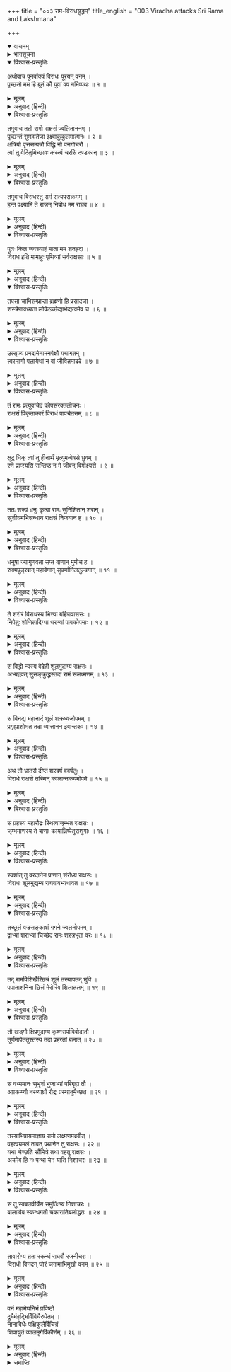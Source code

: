 +++
title = "००३ राम-विराधयुद्धम्"
title_english = "003 Viradha attacks Sri Rama and Lakshmana"

+++
<details open><summary>वाचनम्</summary>
<div caption="श्रीराम-हरिसीताराममूर्ति-घनपाठिभ्यां वचनम्" class="audioEmbed" src="https://archive.org/download/Ramayana-recitation-Sriram-harisItArAmamUrti-Ghanapaati-v2/Kanda_3/Kanda_3_ARK-003-Rama_Viradha_Yudhdham.mp3"></div>
</details>

<details><summary>भागसूचना</summary>

3. विराध और श्रीरामकी बातचीत, श्रीराम और लक्ष्मणके द्वारा विराधपर प्रहार तथा विराधका इन दोनों भाइयोंको साथ लेकर दूसरे वनमें जाना
</details>

<details open><summary>विश्वास-प्रस्तुतिः</summary>

अथोवाच पुनर्वाक्यं विराधः पूरयन् वनम् ।  
पृच्छतो मम हि ब्रूतं कौ युवां क्व गमिष्यथः ॥ १ ॥
</details>

<details><summary>मूलम्</summary>

अथोवाच पुनर्वाक्यं विराधः पूरयन् वनम् ।  
पृच्छतो मम हि ब्रूतं कौ युवां क्व गमिष्यथः ॥ १ ॥
</details>

<details><summary>अनुवाद (हिन्दी)</summary>

तदनन्तर विराधने उस वनको गुँजाते हुए कहा—‘अरे! मैं पूछता हूँ, मुझे बताओ । तुम दोनों कौन हो और कहाँ जाओगे?’ ॥ १ ॥
</details>

<details open><summary>विश्वास-प्रस्तुतिः</summary>

तमुवाच ततो रामो राक्षसं ज्वलिताननम् ।  
पृच्छन्तं सुमहातेजा इक्ष्वाकुकुलमात्मनः ॥ २ ॥  
क्षत्रियौ वृत्तसम्पन्नौ विद्धि नौ वनगोचरौ ।  
त्वां तु वेदितुमिच्छावः कस्त्वं चरसि दण्डकान् ॥ ३ ॥
</details>

<details><summary>मूलम्</summary>

तमुवाच ततो रामो राक्षसं ज्वलिताननम् ।  
पृच्छन्तं सुमहातेजा इक्ष्वाकुकुलमात्मनः ॥ २ ॥  
क्षत्रियौ वृत्तसम्पन्नौ विद्धि नौ वनगोचरौ ।  
त्वां तु वेदितुमिच्छावः कस्त्वं चरसि दण्डकान् ॥ ३ ॥
</details>

<details><summary>अनुवाद (हिन्दी)</summary>

तब महातेजस्वी श्रीरामने अपना परिचय पूछते हुए प्रज्वलित मुखवाले उस राक्षससे इस प्रकार कहा—‘तुझे मालूम होना चाहिये कि महाराज इक्ष्वाकुका कुल ही मेरा कुल है । हम दोनों भाई सदाचारका पालन करनेवाले क्षत्रिय हैं और कारणवश इस समय वनमें निवास करते हैं । अब हम तेरा परिचय जानना चाहते हैं । तू कौन है, जो दण्डकवनमें स्वेच्छासे विचर रहा है?’ ॥ २-३ ॥
</details>

<details open><summary>विश्वास-प्रस्तुतिः</summary>

तमुवाच विराधस्तु रामं सत्यपराक्रमम् ।  
हन्त वक्ष्यामि ते राजन् निबोध मम राघव ॥ ४ ॥
</details>

<details><summary>मूलम्</summary>

तमुवाच विराधस्तु रामं सत्यपराक्रमम् ।  
हन्त वक्ष्यामि ते राजन् निबोध मम राघव ॥ ४ ॥
</details>

<details><summary>अनुवाद (हिन्दी)</summary>

यह सुनकर विराधने सत्यपराक्रमी श्रीरामसे कहा— ‘रघुवंशी नरेश! मैं प्रसन्नतापूर्वक अपना परिचय देता हूँ । तुम मेरे विषयमें सुनो ॥ ४ ॥
</details>

<details open><summary>विश्वास-प्रस्तुतिः</summary>

पुत्रः किल जवस्याहं माता मम शतह्रदा ।  
विराध इति मामाहुः पृथिव्यां सर्वराक्षसाः ॥ ५ ॥
</details>

<details><summary>मूलम्</summary>

पुत्रः किल जवस्याहं माता मम शतह्रदा ।  
विराध इति मामाहुः पृथिव्यां सर्वराक्षसाः ॥ ५ ॥
</details>

<details><summary>अनुवाद (हिन्दी)</summary>

‘मैं ‘जव’ नामक राक्षसका पुत्र हूँ, मेरी माताका नाम ‘शतह्रदा’ है । भूमण्डलके समस्त राक्षस मुझे विराधके नामसे पुकारते हैं ॥ ५ ॥
</details>

<details open><summary>विश्वास-प्रस्तुतिः</summary>

तपसा चाभिसम्प्राप्ता ब्रह्मणो हि प्रसादजा ।  
शस्त्रेणावध्यता लोकेऽच्छेद्याभेद्यत्वमेव च ॥ ६ ॥
</details>

<details><summary>मूलम्</summary>

तपसा चाभिसम्प्राप्ता ब्रह्मणो हि प्रसादजा ।  
शस्त्रेणावध्यता लोकेऽच्छेद्याभेद्यत्वमेव च ॥ ६ ॥
</details>

<details><summary>अनुवाद (हिन्दी)</summary>

‘मैंने तपस्याके द्वारा ब्रह्माजीको प्रसन्न करके यह वरदान प्राप्त किया है कि किसी भी शस्त्रसे मेरा वध न हो । मैं संसारमें अच्छेद्य और अभेद्य होकर रहूँ—कोई भी मेरे शरीरको छिन्न-भिन्न नहीं कर सके ॥ ६ ॥
</details>

<details open><summary>विश्वास-प्रस्तुतिः</summary>

उत्सृज्य प्रमदामेनामनपेक्षौ यथागतम् ।  
त्वरमाणौ पलायेथां न वां जीवितमाददे ॥ ७ ॥
</details>

<details><summary>मूलम्</summary>

उत्सृज्य प्रमदामेनामनपेक्षौ यथागतम् ।  
त्वरमाणौ पलायेथां न वां जीवितमाददे ॥ ७ ॥
</details>

<details><summary>अनुवाद (हिन्दी)</summary>

‘अब तुम दोनों इस युवती स्त्रीको यहीं छोड़कर इसे पानेकी इच्छा न रखते हुए जैसे आये हो उसी प्रकार तुरंत यहाँसे भाग जाओ । मैं तुम दोनोंके प्राण नहीं लूँगा’ ॥ ७ ॥
</details>

<details open><summary>विश्वास-प्रस्तुतिः</summary>

तं रामः प्रत्युवाचेदं कोपसंरक्तलोचनः ।  
राक्षसं विकृताकारं विराधं पापचेतसम् ॥ ८ ॥
</details>

<details><summary>मूलम्</summary>

तं रामः प्रत्युवाचेदं कोपसंरक्तलोचनः ।  
राक्षसं विकृताकारं विराधं पापचेतसम् ॥ ८ ॥
</details>

<details><summary>अनुवाद (हिन्दी)</summary>

यह सुनकर श्रीरामचन्द्रजीकी आँखें क्रोधसे लाल हो गयीं । वे पापपूर्ण विचार और विकट आकारवाले उस पापी राक्षस विराधसे इस प्रकार बोले— ॥ ८ ॥
</details>

<details open><summary>विश्वास-प्रस्तुतिः</summary>

क्षुद्र धिक् त्वां तु हीनार्थं मृत्युमन्वेषसे ध्रुवम् ।  
रणे प्राप्स्यसि सन्तिष्ठ न मे जीवन् विमोक्ष्यसे ॥ ९ ॥
</details>

<details><summary>मूलम्</summary>

क्षुद्र धिक् त्वां तु हीनार्थं मृत्युमन्वेषसे ध्रुवम् ।  
रणे प्राप्स्यसि सन्तिष्ठ न मे जीवन् विमोक्ष्यसे ॥ ९ ॥
</details>

<details><summary>अनुवाद (हिन्दी)</summary>

‘नीच! तुझे धिक्कार है । तेरा अभिप्राय बड़ा ही खोटा है । निश्चय ही तू अपनी मौत ढूँढ़ रहा है और वह तुझे युद्धमें मिलेगी । ठहर, अब तू मेरे हाथसे जीवित नहीं छूट सकेगा’ ॥ ९ ॥
</details>

<details open><summary>विश्वास-प्रस्तुतिः</summary>

ततः सज्यं धनुः कृत्वा रामः सुनिशितान् शरान् ।  
सुशीघ्रमभिसन्धाय राक्षसं निजघान ह ॥ १० ॥
</details>

<details><summary>मूलम्</summary>

ततः सज्यं धनुः कृत्वा रामः सुनिशितान् शरान् ।  
सुशीघ्रमभिसन्धाय राक्षसं निजघान ह ॥ १० ॥
</details>

<details><summary>अनुवाद (हिन्दी)</summary>

यह कहकर भगवान् श्रीरामने अपने धनुषपर प्रत्यञ्चा चढ़ायी और तुरंत ही तीखे बाणोंका अनुसंधान करके उस राक्षसको बींधना आरम्भ किया ॥ १० ॥
</details>

<details open><summary>विश्वास-प्रस्तुतिः</summary>

धनुषा ज्यागुणवता सप्त बाणान् मुमोच ह ।  
रुक्मपुङ्खान् महावेगान् सुपर्णानिलतुल्यगान् ॥ ११ ॥
</details>

<details><summary>मूलम्</summary>

धनुषा ज्यागुणवता सप्त बाणान् मुमोच ह ।  
रुक्मपुङ्खान् महावेगान् सुपर्णानिलतुल्यगान् ॥ ११ ॥
</details>

<details><summary>अनुवाद (हिन्दी)</summary>

उन्होंने प्रत्यञ्चायुक्त धनुषके द्वारा विराधके ऊपर लगातार सात बाण छोड़े, जो गरुड़ और वायुके समान महान् वेगशाली थे और सोनेके पंखोंसे सुशोभित हो रहे थे ॥ ११ ॥
</details>

<details open><summary>विश्वास-प्रस्तुतिः</summary>

ते शरीरं विराधस्य भित्त्वा बर्हिणवाससः ।  
निपेतुः शोणितादिग्धा धरण्यां पावकोपमाः ॥ १२ ॥
</details>

<details><summary>मूलम्</summary>

ते शरीरं विराधस्य भित्त्वा बर्हिणवाससः ।  
निपेतुः शोणितादिग्धा धरण्यां पावकोपमाः ॥ १२ ॥
</details>

<details><summary>अनुवाद (हिन्दी)</summary>

प्रज्वलित अग्निके समान तेजस्वी और मोरपंख लगे हुए वे बाण विराधके शरीरको छेदकर रक्तरञ्जित हो पृथ्वीपर गिर पड़े ॥ १२ ॥
</details>

<details open><summary>विश्वास-प्रस्तुतिः</summary>

स विद्धो न्यस्य वैदेहीं शूलमुद्यम्य राक्षसः ।  
अभ्यद्रवत् सुसङ्क्रुद्धस्तदा रामं सलक्ष्मणम् ॥ १३ ॥
</details>

<details><summary>मूलम्</summary>

स विद्धो न्यस्य वैदेहीं शूलमुद्यम्य राक्षसः ।  
अभ्यद्रवत् सुसङ्क्रुद्धस्तदा रामं सलक्ष्मणम् ॥ १३ ॥
</details>

<details><summary>अनुवाद (हिन्दी)</summary>

घायल हो जानेपर उस राक्षसने विदेहकुमारी सीताको अलग रख दिया और स्वयं हाथमें शूल लिये अत्यन्त कुपित होकर श्रीराम तथा लक्ष्मणपर तत्काल टूट पड़ा ॥ १३ ॥
</details>

<details open><summary>विश्वास-प्रस्तुतिः</summary>

स विनद्य महानादं शूलं शक्रध्वजोपमम् ।  
प्रगृह्याशोभत तदा व्यात्तानन इवान्तकः ॥ १४ ॥
</details>

<details><summary>मूलम्</summary>

स विनद्य महानादं शूलं शक्रध्वजोपमम् ।  
प्रगृह्याशोभत तदा व्यात्तानन इवान्तकः ॥ १४ ॥
</details>

<details><summary>अनुवाद (हिन्दी)</summary>

वह बड़े जोरसे गर्जना करके इन्द्रध्वजके समान शूल लेकर उस समय मुँह बाये हुए कालके समान शोभा पा रहा था ॥ १४ ॥
</details>

<details open><summary>विश्वास-प्रस्तुतिः</summary>

अथ तौ भ्रातरौ दीप्तं शरवर्षं ववर्षतुः ।  
विराधे राक्षसे तस्मिन् कालान्तकयमोपमे ॥ १५ ॥
</details>

<details><summary>मूलम्</summary>

अथ तौ भ्रातरौ दीप्तं शरवर्षं ववर्षतुः ।  
विराधे राक्षसे तस्मिन् कालान्तकयमोपमे ॥ १५ ॥
</details>

<details><summary>अनुवाद (हिन्दी)</summary>

तब काल, अन्तक और यमराजके समान उस भयंकर राक्षस विराधके ऊपर उन दोनों भाइयोंने प्रज्वलित बाणोंकी वर्षा आरम्भ कर दी ॥ १५ ॥
</details>

<details open><summary>विश्वास-प्रस्तुतिः</summary>

स प्रहस्य महारौद्रः स्थित्वाजृम्भत राक्षसः ।  
जृम्भमाणस्य ते बाणाः कायान्निष्पेतुराशुगाः ॥ १६ ॥
</details>

<details><summary>मूलम्</summary>

स प्रहस्य महारौद्रः स्थित्वाजृम्भत राक्षसः ।  
जृम्भमाणस्य ते बाणाः कायान्निष्पेतुराशुगाः ॥ १६ ॥
</details>

<details><summary>अनुवाद (हिन्दी)</summary>

‘यह देख वह महाभयंकर राक्षस अट्टहास करके खड़ा हो गया और जँभाईके साथ अँगड़ाई लेने लगा । उसके वैसा करते ही शीघ्रगामी बाण उसके शरीरसे निकलकर पृथ्वीपर गिर पड़े ॥ १६ ॥
</details>

<details open><summary>विश्वास-प्रस्तुतिः</summary>

स्पर्शात् तु वरदानेन प्राणान् संरोध्य राक्षसः ।  
विराधः शूलमुद्यम्य राघवावभ्यधावत ॥ १७ ॥
</details>

<details><summary>मूलम्</summary>

स्पर्शात् तु वरदानेन प्राणान् संरोध्य राक्षसः ।  
विराधः शूलमुद्यम्य राघवावभ्यधावत ॥ १७ ॥
</details>

<details><summary>अनुवाद (हिन्दी)</summary>

वरदानके सम्बन्धसे उस राक्षस विराधने प्राणोंको रोक लिया और शूल उठाकर उन दोनों रघुवंशी वीरोंपर आक्रमण किया ॥ १७ ॥
</details>

<details open><summary>विश्वास-प्रस्तुतिः</summary>

तच्छूलं वज्रसङ्काशं गगने ज्वलनोपमम् ।  
द्वाभ्यां शराभ्यां चिच्छेद रामः शस्त्रभृतां वरः ॥ १८ ॥
</details>

<details><summary>मूलम्</summary>

तच्छूलं वज्रसङ्काशं गगने ज्वलनोपमम् ।  
द्वाभ्यां शराभ्यां चिच्छेद रामः शस्त्रभृतां वरः ॥ १८ ॥
</details>

<details><summary>अनुवाद (हिन्दी)</summary>

उसका वह शूल आकाशमें वज्र और अग्निके समान प्रज्वलित हो उठा; परंतु शस्त्रधारियोंमें श्रेष्ठ श्रीरामचन्द्रजीने दो बाण मारकर उसे काट डाला ॥ १८ ॥
</details>

<details open><summary>विश्वास-प्रस्तुतिः</summary>

तद् रामविशिखैश्छिन्नं शूलं तस्यापतद् भुवि ।  
पपाताशनिना छिन्नं मेरोरिव शिलातलम् ॥ १९ ॥
</details>

<details><summary>मूलम्</summary>

तद् रामविशिखैश्छिन्नं शूलं तस्यापतद् भुवि ।  
पपाताशनिना छिन्नं मेरोरिव शिलातलम् ॥ १९ ॥
</details>

<details><summary>अनुवाद (हिन्दी)</summary>

श्रीरामचन्द्रजीके बाणोंसे कटा हुआ विराधका वह शूल वज्रसे छिन्न-भिन्न हुए मेरुके शिलाखण्डकी भाँति पृथ्वीपर गिर पड़ा ॥ १९ ॥
</details>

<details open><summary>विश्वास-प्रस्तुतिः</summary>

तौ खड्गौ क्षिप्रमुद्यम्य कृष्णसर्पाविवोद्यतौ ।  
तूर्णमापेततुस्तस्य तदा प्रहरतां बलात् ॥ २० ॥
</details>

<details><summary>मूलम्</summary>

तौ खड्गौ क्षिप्रमुद्यम्य कृष्णसर्पाविवोद्यतौ ।  
तूर्णमापेततुस्तस्य तदा प्रहरतां बलात् ॥ २० ॥
</details>

<details><summary>अनुवाद (हिन्दी)</summary>

फिर तो वे दोनों भाई शीघ्र ही काले सर्पोंके समान दो तलवारें लेकर तुरंत उसपर टूट पड़े और तत्काल बलपूर्वक प्रहार करने लगे ॥ २० ॥
</details>

<details open><summary>विश्वास-प्रस्तुतिः</summary>

स वध्यमानः सुभृशं भुजाभ्यां परिगृह्य तौ ।  
अप्रकम्प्यौ नरव्याघ्रौ रौद्रः प्रस्थातुमैच्छत ॥ २१ ॥
</details>

<details><summary>मूलम्</summary>

स वध्यमानः सुभृशं भुजाभ्यां परिगृह्य तौ ।  
अप्रकम्प्यौ नरव्याघ्रौ रौद्रः प्रस्थातुमैच्छत ॥ २१ ॥
</details>

<details><summary>अनुवाद (हिन्दी)</summary>

उनके आघातसे अत्यन्त घायल हुए उस भयंकर राक्षसने अपनी दोनों भुजाओंसे उन अकम्प्य पुरुषसिंह वीरोंको पकड़कर अन्यत्र जानेकी इच्छा की ॥ २१ ॥
</details>

<details open><summary>विश्वास-प्रस्तुतिः</summary>

तस्याभिप्रायमाज्ञाय रामो लक्ष्मणमब्रवीत् ।  
वहत्वयमलं तावत् पथानेन तु राक्षसः ॥ २२ ॥  
यथा चेच्छति सौमित्रे तथा वहतु राक्षसः ।  
अयमेव हि नः पन्था येन याति निशाचरः ॥ २३ ॥
</details>

<details><summary>मूलम्</summary>

तस्याभिप्रायमाज्ञाय रामो लक्ष्मणमब्रवीत् ।  
वहत्वयमलं तावत् पथानेन तु राक्षसः ॥ २२ ॥  
यथा चेच्छति सौमित्रे तथा वहतु राक्षसः ।  
अयमेव हि नः पन्था येन याति निशाचरः ॥ २३ ॥
</details>

<details><summary>अनुवाद (हिन्दी)</summary>

उसके अभिप्रायको जानकर श्रीरामने लक्ष्मणसे कहा—‘सुमित्रानन्दन! यह राक्षस अपनी इच्छाके अनुसार हम लोगोंको इस मार्गसे ढोकर ले चले । यह जैसा चाहता है, उसी तरह हमारा वाहन बनकर हमें ले चले (इसमें बाधा डालनेकी आवश्यकता नहीं है) । जिस मार्गसे यह निशाचर चल रहा है, यही हमलोगोंके लिये आगे जानेका मार्ग है’ ॥ २२-२३ ॥
</details>

<details open><summary>विश्वास-प्रस्तुतिः</summary>

स तु स्वबलवीर्येण समुत्क्षिप्य निशाचरः ।  
बालाविव स्कन्धगतौ चकारातिबलोद्धतः ॥ २४ ॥
</details>

<details><summary>मूलम्</summary>

स तु स्वबलवीर्येण समुत्क्षिप्य निशाचरः ।  
बालाविव स्कन्धगतौ चकारातिबलोद्धतः ॥ २४ ॥
</details>

<details><summary>अनुवाद (हिन्दी)</summary>

अत्यन्त बलसे उद्दण्ड बने हुए निशाचर विराधने अपने बल-पराक्रमसे उन दोनों भाइयोंको बालकोंकी तरह उठाकर अपने दोनों कंधोंपर बिठा लिया ॥ २४ ॥
</details>

<details open><summary>विश्वास-प्रस्तुतिः</summary>

तावारोप्य ततः स्कन्धं राघवौ रजनीचरः ।  
विराधो विनदन् घोरं जगामाभिमुखो वनम् ॥ २५ ॥
</details>

<details><summary>मूलम्</summary>

तावारोप्य ततः स्कन्धं राघवौ रजनीचरः ।  
विराधो विनदन् घोरं जगामाभिमुखो वनम् ॥ २५ ॥
</details>

<details><summary>अनुवाद (हिन्दी)</summary>

उन दोनों रघुवंशी वीरोंको कंधेपर चढ़ा लेनेके बाद राक्षस विराध भयंकर गर्जना करता हुआ वनकी ओर चल दिया ॥ २५ ॥
</details>

<details open><summary>विश्वास-प्रस्तुतिः</summary>

वनं महामेघनिभं प्रविष्टो  
द्रुमैर्महद्भिर्विविधैरुपेतम् ।  
नानाविधैः पक्षिकुलैर्विचित्रं  
शिवायुतं व्यालमृगैर्विकीर्णम् ॥ २६ ॥
</details>

<details><summary>मूलम्</summary>

वनं महामेघनिभं प्रविष्टो  
द्रुमैर्महद्भिर्विविधैरुपेतम् ।  
नानाविधैः पक्षिकुलैर्विचित्रं  
शिवायुतं व्यालमृगैर्विकीर्णम् ॥ २६ ॥
</details>

<details><summary>अनुवाद (हिन्दी)</summary>

तदनन्तर उसने एक ऐसे वनमें प्रवेश किया, जो महान् मेघोंकी घटाके समान घना और नीला था । नाना प्रकारके बड़े-बड़े वृक्ष वहाँ भरे हुए थे । भाँति-भाँतिके पक्षियोंके समुदाय उसे विचित्र शोभासे सम्पन्न बना रहे थे तथा बहुत-से गीदड़ और हिंसक पशु उसमें सब ओर फैले हुए थे ॥ २६ ॥
</details>

<details><summary>समाप्तिः</summary>

इत्यार्षे श्रीमद्रामायणे वाल्मीकीये आदिकाव्येऽरण्यकाण्डे तृतीयः सर्गः ॥ ३ ॥  
इस प्रकार श्रीवाल्मीकिनिर्मित आर्षरामायण आदिकाव्यके अरण्यकाण्डमें तीसरा सर्ग पूरा हुआ ॥ ३ ॥
</details>


